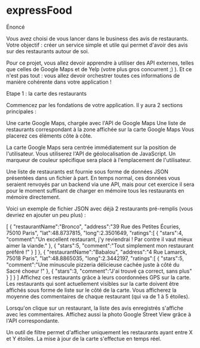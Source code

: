 # expressFood
 Énoncé

Vous avez choisi de vous lancer dans le business des avis de restaurants. Votre objectif : créer un service simple et utile qui permet d'avoir des avis sur des restaurants autour de soi.

Pour ce projet, vous allez devoir apprendre à utiliser des API externes, telles que celles de Google Maps et de Yelp (votre plus gros concurrent ;) ). Et ce n'est pas tout : vous allez devoir orchestrer toutes ces informations de manière cohérente dans votre application !

Etape 1 : la carte des restaurants

Commencez par les fondations de votre application. Il y aura 2 sections principales :

Une carte Google Maps, chargée avec l'API de Google Maps Une liste de restaurants correspondant à la zone affichée sur la carte Google Maps Vous placerez ces éléments côte à côte.

La carte Google Maps sera centrée immédiatement sur la position de l'utilisateur. Vous utiliserez l'API de géolocalisation de JavaScript. Un marqueur de couleur spécifique sera placé à l'emplacement de l'utilisateur.

Une liste de restaurants est fournie sous forme de données JSON présentées dans un fichier à part. En temps normal, ces données vous seraient renvoyés par un backend via une API, mais pour cet exercice il sera pour le moment suffisant de charger en mémoire tous les restaurants en mémoire directement.

Voici un exemple de fichier JSON avec déjà 2 restaurants pré-remplis (vous devriez en ajouter un peu plus) :

[ { "restaurantName":"Bronco", "address":"39 Rue des Petites Écuries, 75010 Paris", "lat":48.8737815, "long":2.3501649, "ratings":[ { "stars":4, "comment":"Un excellent restaurant, j'y reviendrai ! Par contre il vaut mieux aimer la viande." }, { "stars":5, "comment":"Tout simplement mon restaurant préféré !" } ] }, { "restaurantName":"Babalou", "address":"4 Rue Lamarck, 75018 Paris", "lat":48.8865035, "long":2.3442197, "ratings":[ { "stars":5, "comment":"Une minuscule pizzeria délicieuse cachée juste à côté du Sacré choeur !" }, { "stars":3, "comment":"J'ai trouvé ça correct, sans plus" } ] } ] Affichez ces restaurants grâce à leurs coordonnées GPS sur la carte. Les restaurants qui sont actuellement visibles sur la carte doivent être affichés sous forme de liste sur le côté de la carte. Vous afficherez la moyenne des commentaires de chaque restaurant (qui va de 1 à 5 étoiles).

Lorsqu'on clique sur un restaurant, la liste des avis enregistrés s'affiche avec les commentaires. Affichez aussi la photo Google Street View grâce à l'API correspondante.

Un outil de filtre permet d'afficher uniquement les restaurants ayant entre X et Y étoiles. La mise à jour de la carte s'effectue en temps réel.

 
